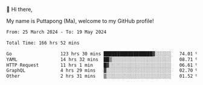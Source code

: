 👋 Hi there,

My name is Puttapong (Ma), welcome to my GitHub profile!

<!--START_SECTION:waka-->

```txt
From: 25 March 2024 - To: 19 May 2024

Total Time: 166 hrs 52 mins

Go                  123 hrs 30 mins ██████████████████▓░░░░░░   74.01 %
YAML                14 hrs 32 mins  ██▒░░░░░░░░░░░░░░░░░░░░░░   08.71 %
HTTP Request        11 hrs 1 min    █▓░░░░░░░░░░░░░░░░░░░░░░░   06.61 %
GraphQL             4 hrs 29 mins   ▓░░░░░░░░░░░░░░░░░░░░░░░░   02.70 %
Other               2 hrs 31 mins   ▒░░░░░░░░░░░░░░░░░░░░░░░░   01.52 %
```

<!--END_SECTION:waka-->
